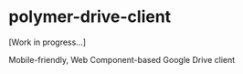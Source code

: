 # polymer-drive-client

[Work in progress...]

Mobile-friendly, Web Component-based Google Drive client
